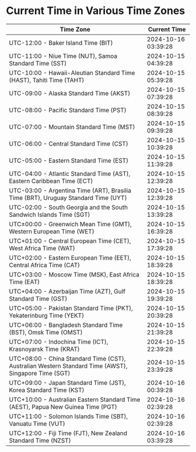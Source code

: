# Current Time in Various Time Zones

| Time Zone | Current Time |
|-----------|--------------|
| UTC-12:00 - Baker Island Time (BIT) | 2024-10-16 03:39:28 |
| UTC-11:00 - Niue Time (NUT), Samoa Standard Time (SST) | 2024-10-15 04:39:28 |
| UTC-10:00 - Hawaii-Aleutian Standard Time (HAST), Tahiti Time (TAHT) | 2024-10-15 05:39:28 |
| UTC-09:00 - Alaska Standard Time (AKST) | 2024-10-15 07:39:28 |
| UTC-08:00 - Pacific Standard Time (PST) | 2024-10-15 08:39:28 |
| UTC-07:00 - Mountain Standard Time (MST) | 2024-10-15 09:39:28 |
| UTC-06:00 - Central Standard Time (CST) | 2024-10-15 10:39:28 |
| UTC-05:00 - Eastern Standard Time (EST) | 2024-10-15 11:39:28 |
| UTC-04:00 - Atlantic Standard Time (AST), Eastern Caribbean Time (ECT) | 2024-10-15 12:39:28 |
| UTC-03:00 - Argentina Time (ART), Brasília Time (BRT), Uruguay Standard Time (UYT) | 2024-10-15 12:39:28 |
| UTC-02:00 - South Georgia and the South Sandwich Islands Time (SGT) | 2024-10-15 13:39:28 |
| UTC±00:00 - Greenwich Mean Time (GMT), Western European Time (WET) | 2024-10-15 16:39:28 |
| UTC+01:00 - Central European Time (CET), West Africa Time (WAT) | 2024-10-15 17:39:28 |
| UTC+02:00 - Eastern European Time (EET), Central Africa Time (CAT) | 2024-10-15 18:39:28 |
| UTC+03:00 - Moscow Time (MSK), East Africa Time (EAT) | 2024-10-15 18:39:28 |
| UTC+04:00 - Azerbaijan Time (AZT), Gulf Standard Time (GST) | 2024-10-15 19:39:28 |
| UTC+05:00 - Pakistan Standard Time (PKT), Yekaterinburg Time (YEKT) | 2024-10-15 20:39:28 |
| UTC+06:00 - Bangladesh Standard Time (BST), Omsk Time (OMST) | 2024-10-15 21:39:28 |
| UTC+07:00 - Indochina Time (ICT), Krasnoyarsk Time (KRAT) | 2024-10-15 22:39:28 |
| UTC+08:00 - China Standard Time (CST), Australian Western Standard Time (AWST), Singapore Time (SGT) | 2024-10-15 23:39:28 |
| UTC+09:00 - Japan Standard Time (JST), Korea Standard Time (KST) | 2024-10-16 00:39:28 |
| UTC+10:00 - Australian Eastern Standard Time (AEST), Papua New Guinea Time (PGT) | 2024-10-16 02:39:28 |
| UTC+11:00 - Solomon Islands Time (SBT), Vanuatu Time (VUT) | 2024-10-16 02:39:28 |
| UTC+12:00 - Fiji Time (FJT), New Zealand Standard Time (NZST) | 2024-10-16 03:39:28 |
